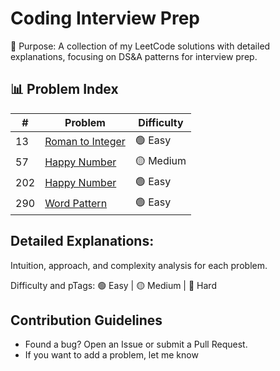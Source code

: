 # Coding Interview Prep
📌 Purpose: A collection of my LeetCode solutions with detailed explanations, focusing on DS&A patterns for interview prep.

## 📊 Problem Index  
| #   | Problem | Difficulty |
|-----|---------|------------|
| 13  | [Roman to Integer](https://leetcode.com/problems/roman-to-integer/) | 🟢 Easy |
| 57  | [Happy Number](https://leetcode.com/problems/insert-interval) | 🟡 Medium |
| 202  | [Happy Number](https://leetcode.com/problems/happy-number) | 🟢 Easy |
| 290 | [Word Pattern](https://leetcode.com/problems/word-pattern/) | 🟢 Easy |

## Detailed Explanations:

Intuition, approach, and complexity analysis for each problem.

Difficulty and pTags: 🟢 Easy | 🟡 Medium | 🔴 Hard

## Contribution Guidelines
- Found a bug? Open an Issue or submit a Pull Request.
- If you want to add a problem, let me know
